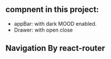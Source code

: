 ## compnent in this project:
* appBar: with dark MOOD enabled.
* Drawer: with open close

## Navigation By react-router